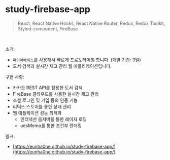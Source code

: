 # study-firebase-app

> React, React Native Hooks, React Native Router, Redux, Redux Toolkit, Styled-component, FireBase

<br />

소개:

- `파이어베이스`를 사용해서 빠르게 프로토타이핑 합니다. (개발 기간: 3일)
- 도서 검색과 실시간 재고 관리 웹 애플리케이션입니다.

구현 사항:

- 카카오 REST API를 활용한 도서 검색
- FireBase 클라우드를 사용한 실시간 재고 관리
- 소셜 로그인 및 가입 등의 인증 기능
- 리덕스 스토어를 통한 상태 관리
- 웹 애플케이션 성능 최적화
  - 인터색션 옵저버를 통한 레이지 로딩
  - uesMemo를 통한 조건부 렌더링
  
링크: 

- [https://eunha0ne.github.io/study-firebase-app/](https://eunha0ne.github.io/study-firebase-app/)
